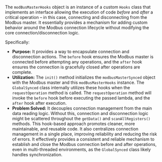 The `modBusMasterHooks` object is an instance of a custom `Hooks` class that implements an interface allowing the execution of code *before* and *after* a critical operation – in this case, connecting and disconnecting from the Modbus master. It essentially provides a mechanism for adding custom behavior around the Modbus connection lifecycle without modifying the core connection/disconnection logic.

Specifically:

*   **Purpose:** It provides a way to encapsulate connection and disconnection actions. The `before` hook ensures the Modbus master is connected before attempting any operations, and the `after` hook ensures the connection is gracefully closed after operations are complete.
*   **Utilization:**  The `init()` method initializes the `modbusMasterSynced` object with the Modbus master and this `modBusMasterHooks` instance.  The `GlobalSynced` class internally utilizes these hooks when the `requestOperation` method is called. The `requestOperation` method will invoke the `before` hook before executing the passed lambda, and the `after` hook after execution.
*   **Problem Solved:** It decouples connection management from the main data reading logic. Without this, connection and disconnection logic might be scattered throughout the `getData()` and `scanAllRegisters()` methods. This hook-based approach promotes cleaner, more maintainable, and reusable code. It also centralizes connection management in a single place, improving reliability and reducing the risk of errors. It effectively provides a consistent and reliable mechanism to establish and close the Modbus connection before and after operations, even in multi-threaded environments, as the `GlobalSynced` class likely handles synchronization.